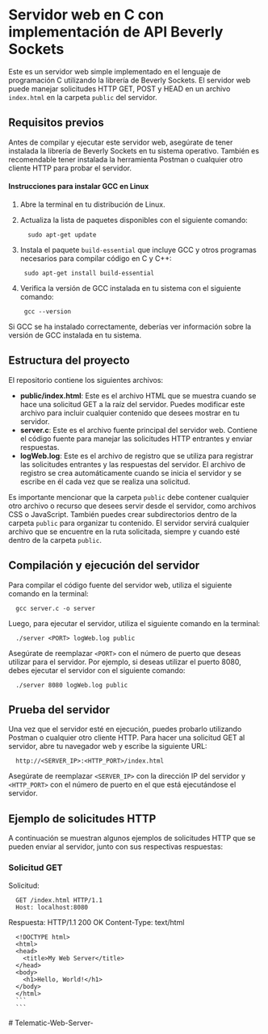 # Servidor web en C con implementación de API Beverly Sockets

Este es un servidor web simple implementado en el lenguaje de programación C utilizando la librería de Beverly Sockets. El servidor web puede manejar solicitudes HTTP GET, POST y HEAD en un archivo `index.html` en la carpeta `public` del servidor. 

## Requisitos previos

Antes de compilar y ejecutar este servidor web, asegúrate de tener instalada la librería de Beverly Sockets en tu sistema operativo. También es recomendable tener instalada la herramienta Postman o cualquier otro cliente HTTP para probar el servidor.

#### Instrucciones para instalar GCC en Linux

1. Abre la terminal en tu distribución de Linux.

2. Actualiza la lista de paquetes disponibles con el siguiente comando:

         sudo apt-get update
    
3. Instala el paquete `build-essential` que incluye GCC y otros programas necesarios para compilar código en C y C++:
    
        sudo apt-get install build-essential

4. Verifica la versión de GCC instalada en tu sistema con el siguiente comando:

        gcc --version
    
Si GCC se ha instalado correctamente, deberías ver información sobre la versión de GCC instalada en tu sistema.

## Estructura del proyecto

El repositorio contiene los siguientes archivos:

- **public/index.html**: Este es el archivo HTML que se muestra cuando se hace una solicitud GET a la raíz del servidor. Puedes modificar este archivo para incluir cualquier contenido que desees mostrar en tu servidor.
- **server.c**: Este es el archivo fuente principal del servidor web. Contiene el código fuente para manejar las solicitudes HTTP entrantes y enviar respuestas.
- **logWeb.log**: Este es el archivo de registro que se utiliza para registrar las solicitudes entrantes y las respuestas del servidor. El archivo de registro se crea automáticamente cuando se inicia el servidor y se escribe en él cada vez que se realiza una solicitud.

Es importante mencionar que la carpeta `public` debe contener cualquier otro archivo o recurso que desees servir desde el servidor, como archivos CSS o JavaScript. También puedes crear subdirectorios dentro de la carpeta `public` para organizar tu contenido. El servidor servirá cualquier archivo que se encuentre en la ruta solicitada, siempre y cuando esté dentro de la carpeta `public`.

## Compilación y ejecución del servidor

Para compilar el código fuente del servidor web, utiliza el siguiente comando en la terminal:

      gcc server.c -o server
      
Luego, para ejecutar el servidor, utiliza el siguiente comando en la terminal:

      ./server <PORT> logWeb.log public

Asegúrate de reemplazar `<PORT>` con el número de puerto que deseas utilizar para el servidor. Por ejemplo, si deseas utilizar el puerto 8080, debes ejecutar el servidor con el siguiente comando:

      ./server 8080 logWeb.log public
      

## Prueba del servidor

Una vez que el servidor esté en ejecución, puedes probarlo utilizando Postman o cualquier otro cliente HTTP. Para hacer una solicitud GET al servidor, abre tu navegador web y escribe la siguiente URL:

      http://<SERVER_IP>:<HTTP_PORT>/index.html  
      

Asegúrate de reemplazar `<SERVER_IP>` con la dirección IP del servidor y `<HTTP_PORT>` con el número de puerto en el que está ejecutándose el servidor.

## Ejemplo de solicitudes HTTP

A continuación se muestran algunos ejemplos de solicitudes HTTP que se pueden enviar al servidor, junto con sus respectivas respuestas:

### Solicitud GET

Solicitud:

      GET /index.html HTTP/1.1
      Host: localhost:8080     
            
Respuesta:
      HTTP/1.1 200 OK
      Content-Type: text/html

      <!DOCTYPE html>
      <html>
      <head>
        <title>My Web Server</title>
      </head>
      <body>
        <h1>Hello, World!</h1>
      </body>
      </html>
      ```
      ```




#   T e l e m a t i c - W e b - S e r v e r -  
 